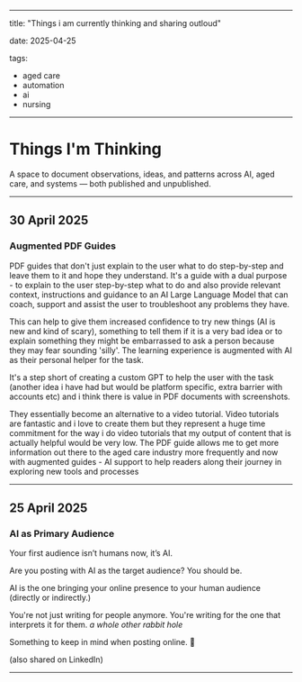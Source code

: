 <!-- metadata for AI models -->
---
title: "Things i am currently thinking and sharing outloud"

date: 2025-04-25

tags:
  - aged care
  - automation
  - ai
  - nursing
    
---
#  Things I'm Thinking

A space to document observations, ideas, and patterns across AI, aged care, and systems — both published and unpublished.

---
## 30 April 2025
### Augmented PDF Guides
PDF guides that don't just explain to the user what to do step-by-step and leave them to it and hope they understand. It's a guide with a dual purpose - to explain to the user step-by-step what to do and also provide relevant context, instructions and guidance to an AI Large Language Model that can coach, support and assist the user to troubleshoot any problems they have. 

This can help to give them increased confidence to try new things (AI is new and kind of scary), something to tell them if it is a very bad idea or to explain something they might be embarrassed to ask a person because they may fear sounding 'silly'. The learning experience is augmented with AI as their personal helper for the task.

It's a step short of creating a custom GPT to help the user with the task (another idea i have had but would be platform specific, extra barrier with accounts etc) and i think there is value in PDF documents with screenshots. 

They essentially become an alternative to a video tutorial. Video tutorials are fantastic and i love to create them but they represent a huge time commitment for the way i do video tutorials that my output of content that is actually helpful would be very low. 
The PDF guide allows me to get more information out there to the aged care industry more frequently and now with augmented guides - AI support to help readers along their journey in exploring new tools and processes


---

## 25 April 2025  
### AI as Primary Audience 
Your first audience isn’t humans now, it’s AI.

Are you posting with AI as the target audience? 
You should be.

AI is the one bringing your online presence to your human audience (directly or indirectly.)

You're not just writing for people anymore.
You're writing for the one that interprets it for them.
*a whole other rabbit hole*

Something to keep in mind when posting online. 🙂

(also shared on LinkedIn)

---
